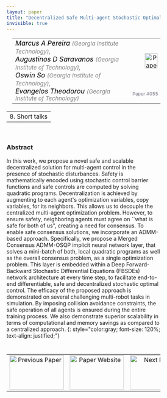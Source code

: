```yaml
---
layout: paper
title: "Decentralized Safe Multi-agent Stochastic Optimal Control using Deep FBSDEs and ADMM"
invisible: true
---
```

<head>
<style>
* {
  box-sizing: border-box;
}

#myInput {
  background-position: 10px 10px;
  background-repeat: no-repeat;
  width: 100%;
  font-size: 100%;
  padding: 12px 20px 12px 40px;
  border: 1px solid #ddd;
  margin-bottom: 12px;
}

#myTable, #myTableA {
  border-collapse: collapse;
  width: 100%;
  border: 1px solid #ddd;
  font-size: 100%;
}

#myTable th, #myTable td, #myTableA th, #myTableA td {
  text-align: left;
  padding: 12px;
}

#myTable tr, #myTableA tr {
  border-bottom: 1px solid #ddd;
}

#myTable tr.header, #myTable tr:hover, #myTableA tr.header, #myTableA tr:hover {
  background-color: #f1f1f1;
}


#eventcounter1 a {
    font-size: 12px;
    color: #ffffff;
    display: block;
}

#eventcounter1 a:hover {
    text-decoration: none;
}

#eventcounter2 a {
    font-size: 12px;
    color: #ffffff;
    display: block;
}

#eventcounter2 a:hover {
    text-decoration: none;
}

</style>
</head>

<table width = "95%" style="padding-left: 15px; margin-left: auto; margin-right: 10px;">
<tr><td style = "vertical-align: top; padding-right: 25px;" rowspan="2">
<span style="color:black; font-size: 110%;"><i>
Marcus  A Pereira <span style="color:gray; font-size: 85%">(Georgia Institute  Technology)</span><span style="color:gray; font-size: 100%">,</span><br>
Augustinos D Saravanos <span style="color:gray; font-size: 85%">(Georgia Institute of Technology)</span><span style="color:gray; font-size: 100%">,</span><br>
Oswin So <span style="color:gray; font-size: 85%">(Georgia Institute of Technology)</span><span style="color:gray; font-size: 100%">,</span><br>
Evangelos Theodorou <span style="color:gray; font-size: 85%">(Georgia Institute of Technology)</span>
</i></span>
</td>

<td style="text-align: right;"><a href="http://www.roboticsproceedings.org/rss18/p055.pdf"><img src="{{ site.baseurl }}/images/paper_link.png" alt="Paper Website" width = "33"  height = "40"/></a><br></td>
</tr>
<tr>
<td style="color:#777789; text-align:right; font-size: 75%; margin-right:10px;">Paper&nbsp;#055</td>
</tr>
</table>

<table width="80%" style="margin-top: 20px; margin-left: auto; margin-right: auto;">
  <tr>
    <td style="text-align:center;">8. Short talks</td>
  </tr>
</table>
<br>


### Abstract
In this work, we propose a novel safe and scalable decentralized solution for multi-agent control in the presence of stochastic disturbances. Safety is mathematically encoded using stochastic control barrier functions and safe controls are computed by solving quadratic programs. Decentralization is achieved by augmenting to each agent's optimization variables, copy variables, for its neighbors. This allows us to decouple the centralized multi-agent optimization problem. However, to ensure safety, neighboring agents must agree on ``what is safe for both of us", creating a need for consensus. To enable safe consensus solutions, we incorporate an ADMM-based approach. Specifically, we propose a Merged Consensus ADMM-OSQP implicit neural network layer, that solves a mini-batch of both, local quadratic programs as well as the overall consensus problem, as a single optimization problem. This layer is embedded within a Deep Forward-Backward Stochastic Differential Equations (FBSDEs) network architecture at every time step, to facilitate end-to-end differentiable, safe and decentralized stochastic optimal control. The efficacy of the proposed approach is demonstrated on several challenging multi-robot tasks in simulation. By imposing collision avoidance constraints, the safe operation of all agents is ensured during the entire training process. We also demonstrate superior scalability in terms of computational and memory savings as compared to a centralized approach.
{: style="color:gray; font-size: 120%; text-align: justified;"}


<table width="100%" style="margin-top:40px;">
<tr>
    <td style="width: 30%; text-align: center;"><a href="{{ site.baseurl }}/program/papers/054/">
<img src="{{ site.baseurl }}/images/previous_paper_icon.png"
       alt="Previous Paper" width = "142"  height = "90"/> 
</a> </td>
<td style="text-align: center;"><a href="{{ site.baseurl }}/program/papers">
<img src="{{ site.baseurl }}/images/overview_icon.png"
       alt="Paper Website" width = "142"  height = "90"/> 
</a> </td>
    <td style="width: 30%; text-align: center;"><a href="{{ site.baseurl }}/program/papers/056/">
    <img src="{{ site.baseurl }}/images/next_paper_icon.png"
        alt="Next Paper" width = "142"  height = "90"/>
    </a></td>
</tr>
</table>
